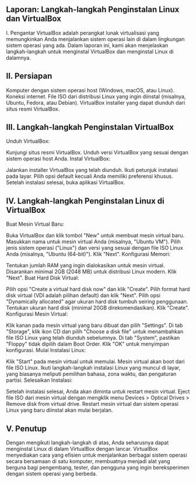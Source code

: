 ## Laporan: Langkah-langkah Penginstalan Linux dan VirtualBox
I. Pengantar
VirtualBox adalah perangkat lunak virtualisasi yang memungkinkan Anda menjalankan sistem operasi lain di dalam lingkungan sistem operasi yang ada. Dalam laporan ini, kami akan menjelaskan langkah-langkah untuk menginstal VirtualBox dan menginstal Linux di dalamnya.

## II. Persiapan
Komputer dengan sistem operasi host (Windows, macOS, atau Linux).
Koneksi internet.
File ISO dari distribusi Linux yang ingin diinstal (misalnya, Ubuntu, Fedora, atau Debian).
VirtualBox installer yang dapat diunduh dari situs resmi VirtualBox.

## III. Langkah-langkah Penginstalan VirtualBox
Unduh VirtualBox:

Kunjungi situs resmi VirtualBox.
Unduh versi VirtualBox yang sesuai dengan sistem operasi host Anda.
Instal VirtualBox:

Jalankan installer VirtualBox yang telah diunduh.
Ikuti petunjuk instalasi pada layar. Pilih opsi default kecuali Anda memiliki preferensi khusus.
Setelah instalasi selesai, buka aplikasi VirtualBox.

## IV. Langkah-langkah Penginstalan Linux di VirtualBox
Buat Mesin Virtual Baru:

Buka VirtualBox dan klik tombol "New" untuk membuat mesin virtual baru.
Masukkan nama untuk mesin virtual Anda (misalnya, "Ubuntu VM").
Pilih jenis sistem operasi ("Linux") dan versi yang sesuai dengan file ISO Linux Anda (misalnya, "Ubuntu (64-bit)").
Klik "Next".
Konfigurasi Memori:

Tentukan jumlah RAM yang ingin dialokasikan untuk mesin virtual. Disarankan minimal 2GB (2048 MB) untuk distribusi Linux modern.
Klik "Next".
Buat Hard Disk Virtual:

Pilih opsi "Create a virtual hard disk now" dan klik "Create".
Pilih format hard disk virtual (VDI adalah pilihan default) dan klik "Next".
Pilih opsi "Dynamically allocated" agar ukuran hard disk tumbuh seiring penggunaan.
Tentukan ukuran hard disk (minimal 20GB direkomendasikan).
Klik "Create".
Konfigurasi Mesin Virtual:

Klik kanan pada mesin virtual yang baru dibuat dan pilih "Settings".
Di tab "Storage", klik ikon CD dan pilih "Choose a disk file" untuk menambahkan file ISO Linux yang telah diunduh sebelumnya.
Di tab "System", pastikan "Floppy" tidak dipilih dalam Boot Order.
Klik "OK" untuk menyimpan konfigurasi.
Mulai Instalasi Linux:

Klik "Start" pada mesin virtual untuk memulai.
Mesin virtual akan boot dari file ISO Linux.
Ikuti langkah-langkah instalasi Linux yang muncul di layar, yang biasanya meliputi pemilihan bahasa, zona waktu, dan pengaturan partisi.
Selesaikan Instalasi:

Setelah instalasi selesai, Anda akan diminta untuk restart mesin virtual.
Eject file ISO dari mesin virtual dengan mengklik menu Devices > Optical Drives > Remove disk from virtual drive.
Restart mesin virtual dan sistem operasi Linux yang baru diinstal akan mulai berjalan.

## V. Penutup
Dengan mengikuti langkah-langkah di atas, 
Anda seharusnya dapat menginstal Linux di dalam VirtualBox dengan lancar. 
VirtualBox menyediakan cara yang efisien untuk menjalankan berbagai sistem operasi secara bersamaan di satu komputer, 
membuatnya menjadi alat yang berguna bagi pengembang, tester, dan pengguna yang ingin bereksperimen dengan sistem operasi yang berbeda.